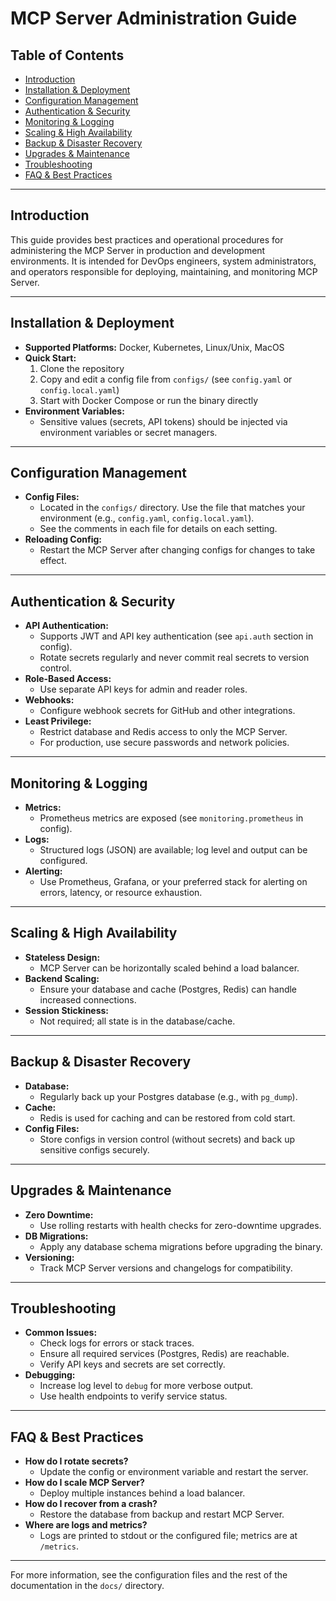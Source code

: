 # MCP Server Administration Guide

## Table of Contents
- [Introduction](#introduction)
- [Installation & Deployment](#installation--deployment)
- [Configuration Management](#configuration-management)
- [Authentication & Security](#authentication--security)
- [Monitoring & Logging](#monitoring--logging)
- [Scaling & High Availability](#scaling--high-availability)
- [Backup & Disaster Recovery](#backup--disaster-recovery)
- [Upgrades & Maintenance](#upgrades--maintenance)
- [Troubleshooting](#troubleshooting)
- [FAQ & Best Practices](#faq--best-practices)

---

## Introduction
This guide provides best practices and operational procedures for administering the MCP Server in production and development environments. It is intended for DevOps engineers, system administrators, and operators responsible for deploying, maintaining, and monitoring MCP Server.

---

## Installation & Deployment
- **Supported Platforms:** Docker, Kubernetes, Linux/Unix, MacOS
- **Quick Start:**
  1. Clone the repository
  2. Copy and edit a config file from `configs/` (see `config.yaml` or `config.local.yaml`)
  3. Start with Docker Compose or run the binary directly
- **Environment Variables:**
  - Sensitive values (secrets, API tokens) should be injected via environment variables or secret managers.

---

## Configuration Management
- **Config Files:**
  - Located in the `configs/` directory. Use the file that matches your environment (e.g., `config.yaml`, `config.local.yaml`).
  - See the comments in each file for details on each setting.
- **Reloading Config:**
  - Restart the MCP Server after changing configs for changes to take effect.

---

## Authentication & Security
- **API Authentication:**
  - Supports JWT and API key authentication (see `api.auth` section in config).
  - Rotate secrets regularly and never commit real secrets to version control.
- **Role-Based Access:**
  - Use separate API keys for admin and reader roles.
- **Webhooks:**
  - Configure webhook secrets for GitHub and other integrations.
- **Least Privilege:**
  - Restrict database and Redis access to only the MCP Server.
  - For production, use secure passwords and network policies.

---

## Monitoring & Logging
- **Metrics:**
  - Prometheus metrics are exposed (see `monitoring.prometheus` in config).
- **Logs:**
  - Structured logs (JSON) are available; log level and output can be configured.
- **Alerting:**
  - Use Prometheus, Grafana, or your preferred stack for alerting on errors, latency, or resource exhaustion.

---

## Scaling & High Availability
- **Stateless Design:**
  - MCP Server can be horizontally scaled behind a load balancer.
- **Backend Scaling:**
  - Ensure your database and cache (Postgres, Redis) can handle increased connections.
- **Session Stickiness:**
  - Not required; all state is in the database/cache.

---

## Backup & Disaster Recovery
- **Database:**
  - Regularly back up your Postgres database (e.g., with `pg_dump`).
- **Cache:**
  - Redis is used for caching and can be restored from cold start.
- **Config Files:**
  - Store configs in version control (without secrets) and back up sensitive configs securely.

---

## Upgrades & Maintenance
- **Zero Downtime:**
  - Use rolling restarts with health checks for zero-downtime upgrades.
- **DB Migrations:**
  - Apply any database schema migrations before upgrading the binary.
- **Versioning:**
  - Track MCP Server versions and changelogs for compatibility.

---

## Troubleshooting
- **Common Issues:**
  - Check logs for errors or stack traces.
  - Ensure all required services (Postgres, Redis) are reachable.
  - Verify API keys and secrets are set correctly.
- **Debugging:**
  - Increase log level to `debug` for more verbose output.
  - Use health endpoints to verify service status.

---

## FAQ & Best Practices
- **How do I rotate secrets?**
  - Update the config or environment variable and restart the server.
- **How do I scale MCP Server?**
  - Deploy multiple instances behind a load balancer.
- **How do I recover from a crash?**
  - Restore the database from backup and restart MCP Server.
- **Where are logs and metrics?**
  - Logs are printed to stdout or the configured file; metrics are at `/metrics`.

---

For more information, see the configuration files and the rest of the documentation in the `docs/` directory.
